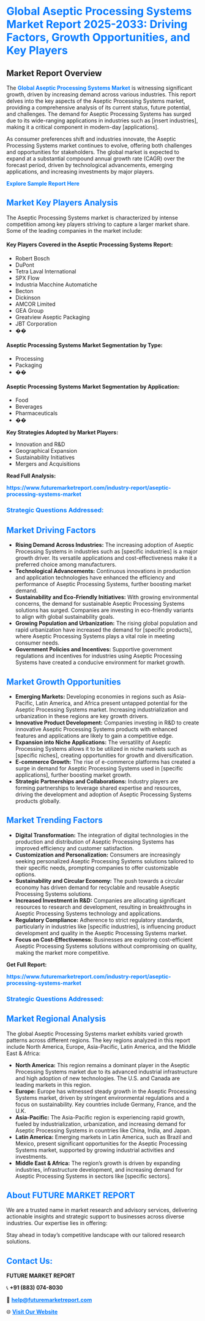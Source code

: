 <h1 style="color: #007BFF;">Global Aseptic Processing Systems Market Report 2025-2033: Driving Factors, Growth Opportunities, and Key Players</h1>

<section id="overview">
<h2>Market Report Overview</h2>
<p>The <a href="https://www.futuremarketreport.com/industry-report/aseptic-processing-systems-market" style="color: #007BFF; text-decoration: none;"><strong>Global Aseptic Processing Systems Market</strong></a> is witnessing significant growth, driven by increasing demand across various industries. This report delves into the key aspects of the Aseptic Processing Systems market, providing a comprehensive analysis of its current status, future potential, and challenges. The demand for Aseptic Processing Systems has surged due to its wide-ranging applications in industries such as [insert industries], making it a critical component in modern-day [applications].</p>
<p>As consumer preferences shift and industries innovate, the Aseptic Processing Systems market continues to evolve, offering both challenges and opportunities for stakeholders. The global market is expected to expand at a substantial compound annual growth rate (CAGR) over the forecast period, driven by technological advancements, emerging applications, and increasing investments by major players.</p>
</section>

<section id="overview">
<p><a href="https://www.futuremarketreport.com/request-sample/reportId=117614" style="color: #007BFF; text-decoration: none;"><strong>Explore Sample Report Here</strong></a></p>
</section>

<section id="key-players">
<h2 style="color: #007BFF;">Market Key Players Analysis</h2>
<p>The Aseptic Processing Systems market is characterized by intense competition among key players striving to capture a larger market share. Some of the leading companies in the market include:</p>
<h4>Key Players Covered in the Aseptic Processing Systems Report:</h4>
<ul><li>Robert Bosch</li><li>DuPont</li><li>Tetra Laval International</li><li>SPX Flow</li><li>Industria Macchine Automatiche</li><li>Becton</li><li>Dickinson</li><li>AMCOR Limited</li><li>GEA Group</li><li>Greatview Aseptic Packaging</li><li>JBT Corporation</li><li>��</li></ul>
<h4>Aseptic Processing Systems Market Segmentation by Type:</h4>
<ul><li>Processing</li><li>Packaging</li><li>��</li></ul>

<h4>Aseptic Processing Systems Market Segmentation by Application:</h4>
<ul><li>Food</li><li>Beverages</li><li>Pharmaceuticals</li><li>��</li></ul>
<p><strong>Key Strategies Adopted by Market Players:</strong></p>
<ul>
<li>Innovation and R&D</li>
<li>Geographical Expansion</li>
<li>Sustainability Initiatives</li>
<li>Mergers and Acquisitions</li>
</ul>
</section>

<section>
<p><strong>Read Full Analysis: </strong></p><a href="https://www.futuremarketreport.com/industry-report/aseptic-processing-systems-market" style="color: #007BFF; text-decoration: none;"><strong>https://www.futuremarketreport.com/industry-report/aseptic-processing-systems-market</strong></a>
<h3 style="color: #007BFF;">Strategic Questions Addressed:</h3>
</section>

<section id="driving-factors">
<h2 style="color: #007BFF;">Market Driving Factors</h2>
<ul>
<li><strong>Rising Demand Across Industries:</strong> The increasing adoption of Aseptic Processing Systems in industries such as [specific industries] is a major growth driver. Its versatile applications and cost-effectiveness make it a preferred choice among manufacturers.</li>
<li><strong>Technological Advancements:</strong> Continuous innovations in production and application technologies have enhanced the efficiency and performance of Aseptic Processing Systems, further boosting market demand.</li>
<li><strong>Sustainability and Eco-Friendly Initiatives:</strong> With growing environmental concerns, the demand for sustainable Aseptic Processing Systems solutions has surged. Companies are investing in eco-friendly variants to align with global sustainability goals.</li>
<li><strong>Growing Population and Urbanization:</strong> The rising global population and rapid urbanization have increased the demand for [specific products], where Aseptic Processing Systems plays a vital role in meeting consumer needs.</li>
<li><strong>Government Policies and Incentives:</strong> Supportive government regulations and incentives for industries using Aseptic Processing Systems have created a conducive environment for market growth.</li>
</ul>
</section>

<section id="growth-opportunities">
<h2 style="color: #007BFF;">Market Growth Opportunities</h2>
<ul>
<li><strong>Emerging Markets:</strong> Developing economies in regions such as Asia-Pacific, Latin America, and Africa present untapped potential for the Aseptic Processing Systems market. Increasing industrialization and urbanization in these regions are key growth drivers.</li>
<li><strong>Innovative Product Development:</strong> Companies investing in R&D to create innovative Aseptic Processing Systems products with enhanced features and applications are likely to gain a competitive edge.</li>
<li><strong>Expansion into Niche Applications:</strong> The versatility of Aseptic Processing Systems allows it to be utilized in niche markets such as [specific niches], creating opportunities for growth and diversification.</li>
<li><strong>E-commerce Growth:</strong> The rise of e-commerce platforms has created a surge in demand for Aseptic Processing Systems used in [specific applications], further boosting market growth.</li>
<li><strong>Strategic Partnerships and Collaborations:</strong> Industry players are forming partnerships to leverage shared expertise and resources, driving the development and adoption of Aseptic Processing Systems products globally.</li>
</ul>
</section>

<section id="trending-factors">
<h2 style="color: #007BFF;">Market Trending Factors</h2>
<ul>
<li><strong>Digital Transformation:</strong> The integration of digital technologies in the production and distribution of Aseptic Processing Systems has improved efficiency and customer satisfaction.</li>
<li><strong>Customization and Personalization:</strong> Consumers are increasingly seeking personalized Aseptic Processing Systems solutions tailored to their specific needs, prompting companies to offer customizable options.</li>
<li><strong>Sustainability and Circular Economy:</strong> The push towards a circular economy has driven demand for recyclable and reusable Aseptic Processing Systems solutions.</li>
<li><strong>Increased Investment in R&D:</strong> Companies are allocating significant resources to research and development, resulting in breakthroughs in Aseptic Processing Systems technology and applications.</li>
<li><strong>Regulatory Compliance:</strong> Adherence to strict regulatory standards, particularly in industries like [specific industries], is influencing product development and quality in the Aseptic Processing Systems market.</li>
<li><strong>Focus on Cost-Effectiveness:</strong> Businesses are exploring cost-efficient Aseptic Processing Systems solutions without compromising on quality, making the market more competitive.</li>
</ul>
</section>

<section>
<p><strong>Get Full Report: </strong></p><a href="https://www.futuremarketreport.com/industry-report/aseptic-processing-systems-market" style="color: #007BFF; text-decoration: none;"><strong>https://www.futuremarketreport.com/industry-report/aseptic-processing-systems-market</strong></a>
<h3 style="color: #007BFF;">Strategic Questions Addressed:</h3>
</section>


<section id="regional-analysis">
<h2 style="color: #007BFF;">Market Regional Analysis</h2>
<p>The global Aseptic Processing Systems market exhibits varied growth patterns across different regions. The key regions analyzed in this report include North America, Europe, Asia-Pacific, Latin America, and the Middle East & Africa:</p>
<ul>
<li><strong>North America:</strong> This region remains a dominant player in the Aseptic Processing Systems market due to its advanced industrial infrastructure and high adoption of new technologies. The U.S. and Canada are leading markets in this region.</li>
<li><strong>Europe:</strong> Europe has witnessed steady growth in the Aseptic Processing Systems market, driven by stringent environmental regulations and a focus on sustainability. Key countries include Germany, France, and the U.K.</li>
<li><strong>Asia-Pacific:</strong> The Asia-Pacific region is experiencing rapid growth, fueled by industrialization, urbanization, and increasing demand for Aseptic Processing Systems in countries like China, India, and Japan.</li>
<li><strong>Latin America:</strong> Emerging markets in Latin America, such as Brazil and Mexico, present significant opportunities for the Aseptic Processing Systems market, supported by growing industrial activities and investments.</li>
<li><strong>Middle East & Africa:</strong> The region’s growth is driven by expanding industries, infrastructure development, and increasing demand for Aseptic Processing Systems in sectors like [specific sectors].</li>
</ul>
</section>

<footer>
<h2 style="color: #007BFF;">About FUTURE MARKET REPORT</h2>
<p>We are a trusted name in market research and advisory services, delivering actionable insights and strategic support to businesses across diverse industries. Our expertise lies in offering:</p>

<p>Stay ahead in today’s competitive landscape with our tailored research solutions.</p>

<h2 style="color: #007BFF;">Contact Us:</h2>
<p><strong>FUTURE MARKET REPORT</strong></p>
<p>📞 <strong>+91 (883) 074-8030</strong></p>
<p>📧 <strong><a href="mailto:help@futuremarketreport.com" style="color: #007BFF;">help@futuremarketreport.com</a></strong></p>
<p>🌐 <strong><a href="https://www.futuremarketreport.com/" style="color: #007BFF;">Visit Our Website</a></strong></p>
</footer>